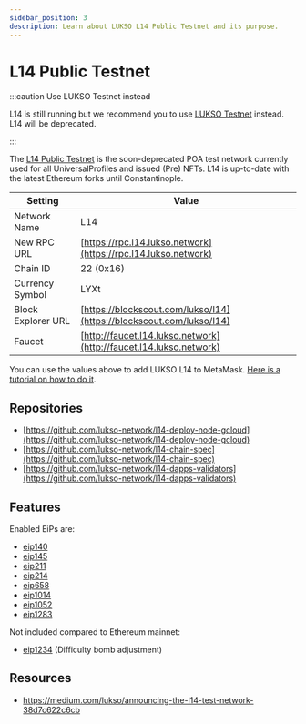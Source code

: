 ```yaml
---
sidebar_position: 3
description: Learn about LUKSO L14 Public Testnet and its purpose.
---
```


# L14 Public Testnet

:::caution Use LUKSO Testnet instead

L14 is still running but we recommend you to use [LUKSO Testnet](./testnet/parameters.md) instead. L14 will be deprecated.

:::

The [L14 Public Testnet](http://explorer.l14.lukso.network/) is the soon-deprecated POA test network currently used for all UniversalProfiles and issued (Pre) NFTs. L14 is up-to-date with the latest Ethereum forks until Constantinople.

| Setting            | Value                                                                |
| ------------------ | -------------------------------------------------------------------- |
| Network Name       | L14                                                                  |
| New RPC URL        | [https://rpc.l14.lukso.network](https://rpc.l14.lukso.network)       |
| Chain ID           | 22 (0x16)                                                            |
| Currency Symbol    | LYXt                                                                 |
| Block Explorer URL | [https://blockscout.com/lukso/l14](https://blockscout.com/lukso/l14) |
| Faucet             | [http://faucet.l14.lukso.network](http://faucet.l14.lukso.network)   |

You can use the values above to add LUKSO L14 to MetaMask. [Here is a tutorial on how to do it](https://metamask.zendesk.com/hc/en-us/articles/360043227612-How-to-add-a-custom-network-RPC).

## Repositories

- [https://github.com/lukso-network/l14-deploy-node-gcloud](https://github.com/lukso-network/l14-deploy-node-gcloud)
- [https://github.com/lukso-network/l14-chain-spec](https://github.com/lukso-network/l14-chain-spec)
- [https://github.com/lukso-network/l14-dapps-validators](https://github.com/lukso-network/l14-dapps-validators)

## Features

Enabled EiPs are:

- [eip140](https://github.com/ethereum/EIPs/blob/master/EIPS/eip-140.md)
- [eip145](https://github.com/ethereum/EIPs/blob/master/EIPS/eip-145.md)
- [eip211](https://github.com/ethereum/EIPs/blob/master/EIPS/eip-211.md)
- [eip214](https://github.com/ethereum/EIPs/blob/master/EIPS/eip-214.md)
- [eip658](https://github.com/ethereum/EIPs/blob/master/EIPS/eip-658.md)
- [eip1014](https://github.com/ethereum/EIPs/blob/master/EIPS/eip-1014.md)
- [eip1052](https://github.com/ethereum/EIPs/blob/master/EIPS/eip-1052.md)
- [eip1283](https://github.com/ethereum/EIPs/blob/master/EIPS/eip-1283.md)

Not included compared to Ethereum mainnet:

- [eip1234](https://github.com/ethereum/EIPs/blob/master/EIPS/eip-1234.md) (Difficulty bomb adjustment)

## Resources

- https://medium.com/lukso/announcing-the-l14-test-network-38d7c622c6cb
